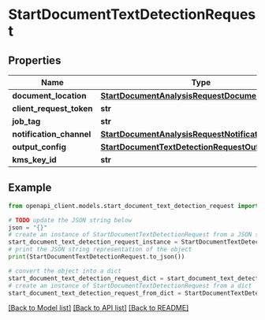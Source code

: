 # StartDocumentTextDetectionRequest


## Properties

Name | Type | Description | Notes
------------ | ------------- | ------------- | -------------
**document_location** | [**StartDocumentAnalysisRequestDocumentLocation**](StartDocumentAnalysisRequestDocumentLocation.md) |  | 
**client_request_token** | **str** |  | [optional] 
**job_tag** | **str** |  | [optional] 
**notification_channel** | [**StartDocumentAnalysisRequestNotificationChannel**](StartDocumentAnalysisRequestNotificationChannel.md) |  | [optional] 
**output_config** | [**StartDocumentTextDetectionRequestOutputConfig**](StartDocumentTextDetectionRequestOutputConfig.md) |  | [optional] 
**kms_key_id** | **str** |  | [optional] 

## Example

```python
from openapi_client.models.start_document_text_detection_request import StartDocumentTextDetectionRequest

# TODO update the JSON string below
json = "{}"
# create an instance of StartDocumentTextDetectionRequest from a JSON string
start_document_text_detection_request_instance = StartDocumentTextDetectionRequest.from_json(json)
# print the JSON string representation of the object
print(StartDocumentTextDetectionRequest.to_json())

# convert the object into a dict
start_document_text_detection_request_dict = start_document_text_detection_request_instance.to_dict()
# create an instance of StartDocumentTextDetectionRequest from a dict
start_document_text_detection_request_from_dict = StartDocumentTextDetectionRequest.from_dict(start_document_text_detection_request_dict)
```
[[Back to Model list]](../README.md#documentation-for-models) [[Back to API list]](../README.md#documentation-for-api-endpoints) [[Back to README]](../README.md)


